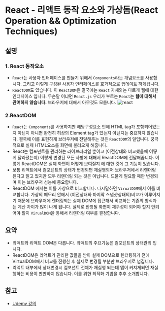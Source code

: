 # React - 리액트 동작 요소와 가상돔(React Operation && Optimization Techniques)

## 설명

### 1. React 동작요소

- `React`는 사용자 인터페이스를 만들기 위해서 `Components`라는 개념요소를 사용합니다. 그리고 이렇게 구성된 사용자 인터페이스를 효과적으로 업데이트 하게됩니다.
- `ReactDOM`도 있습니다. 이 `ReactDOM`은 결국에는 `React` 자체와는 다르게 웹에 대한 인터페이스 입니다. 무슨말 이냐면 `React.js` 우리가 부르는 `React`는 **웹에 대해서 관여하지 않습니다.** 브라우저에 대해서 아무것도 모릅니다.
  ![react](https://images.velog.io/images/doodream/post/c01b5661-0d42-4be7-aed2-107b05626eab/image.png)

### 2.ReactDOM

- `React`는 `Components`를 사용하지만 해당구성요소 안에 HTML tag가 포함되어있는지 아닌지 아니면 완전히 허상의 Element tag가 있는지 아닌지는 중요하지 않습니다. 결국에 이를 표현하게 브라우저에 전달해주는 것은 `ReactDOM`의 일입니다. 궁극적으로 실제 HTML요소를 화면에 불러오게 해줍니다.
- React는 컴포넌트를 관리하는 라이브러리일 뿐이고 (이전상태와 비교했을때 어떻게 달라졌는지) 이렇게 변경된 모든 사항에 대해서 ReactDOM에 전달해줍니다. 이렇게 ReactDOM은 실제 화면이 어떻게 보여질지 에 대한 것에 그 기능이 있습니다.
- 보통 리액트에서 컴포넌트의 상태가 변경되면 재실행되어 브라우저에서 리렌더링 된다고 알고 있지만 모두 리렌더링 되는 것은 아닙니다. 드물게 필요할 때만 변경되며 이는 브라우저 성능에 중요합니다.
- ReactDOM 에서는 이를 가상으로 비교합니다. 다시말하면 `VirualDOM`에서 이를 비교합니다. 가상의 메모리 안에서 (이전상태와 마지막 스냅샷상태의)비교가 이루어지기 때문에 브라우저에 렌더링되는 실제 DOM에 접근해서 비교하는 기존의 방식과는 계산 차이가 많이 나게 됩니다. 실제로 반영될 화면이 재구성이 되어야 할지 안되어야 할지 `VirualDOM`을 통해서 리렌더링 여부를 결정합니다.

## 요약

- 리액트와 리액트 DOM은 다릅니다. 리액트의 주요기능은 컴포넌트의 상태관리 입니다.
- ReactDOM은 리액트가 관리한 값들을 받아 실제 DOM으로 렌더링하기 전에 VirtualDOM에서 비교를 진행한 후 실제로 변경될 부분만 브라우저로 넘깁니다.
- 리액트 내부에서 상태변경시 컴포넌트 전체가 재실행 되는데 앱이 커지게되면 재실행하는 비용이 만만하지 않습니다. 이를 위한 최적화 기법을 추후 소개합니다.

## 참고

- [Udemy 강의](http://https://www.udemy.com/course/react-the-complete-guide-incl-redux/learn/lecture/25599684#content)

